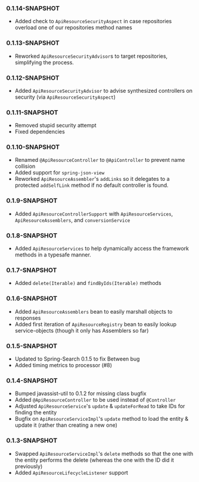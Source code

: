 ### 0.1.14-SNAPSHOT
* Added check to `ApiResourceSecurityAspect` in case repositories overload one of our repositories method names

### 0.1.13-SNAPSHOT
* Reworked `ApiResourceSecurityAdvisor`s to target repositories, simplifying the process.

### 0.1.12-SNAPSHOT
* Added `ApiResourceSecurityAdvisor` to advise synthesized controllers on security (via `ApiResourceSecurityAspect`)

### 0.1.11-SNAPSHOT
* Removed stupid security attempt
* Fixed dependencies

### 0.1.10-SNAPSHOT
* Renamed `@ApiResourceController` to `@ApiController` to prevent name collision
* Added support for `spring-json-view`
* Reworked `ApiResourceAssembler`'s `addLinks` so it delegates to a protected `addSelfLink` method if no default
controller is found.  

### 0.1.9-SNAPSHOT
* Added `ApiResourceControllerSupport` with `ApiResourceServices`, `ApiResourceAssemblers`, and `conversionService`

### 0.1.8-SNAPSHOT
* Added `ApiResourceServices` to help dynamically access the framework methods in a typesafe manner.  

### 0.1.7-SNAPSHOT
* Added `delete(Iterable)` and `findByIds(Iterable)` methods 

### 0.1.6-SNAPSHOT
* Added `ApiResourceAssemblers` bean to easily marshall objects to responses
* Added first iteration of `ApiResourceRegistry` bean to easily lookup service-objects (though it only has Assemblers so far)

### 0.1.5-SNAPSHOT
* Updated to Spring-Search 0.1.5 to fix Between bug
* Added timing metrics to processor (#8)

### 0.1.4-SNAPSHOT
* Bumped javassist-util to 0.1.2 for missing class bugfix
* Added `@ApiResourceController` to be used instead of `@Controller`
* Adjusted `ApiResourceService`'s `update` & `updateForRead` to take IDs for finding the entity
* Bugfix on  `ApiResourceServiceImpl`'s `update` method to load the entity & update it (rather than creating a new one)

### 0.1.3-SNAPSHOT

* Swapped `ApiResourceServiceImpl`'s `delete` methods so that the one with the entity
performs the delete (whereas the one with the ID did it previously)
* Added `ApiResourceLifecycleListener` support
